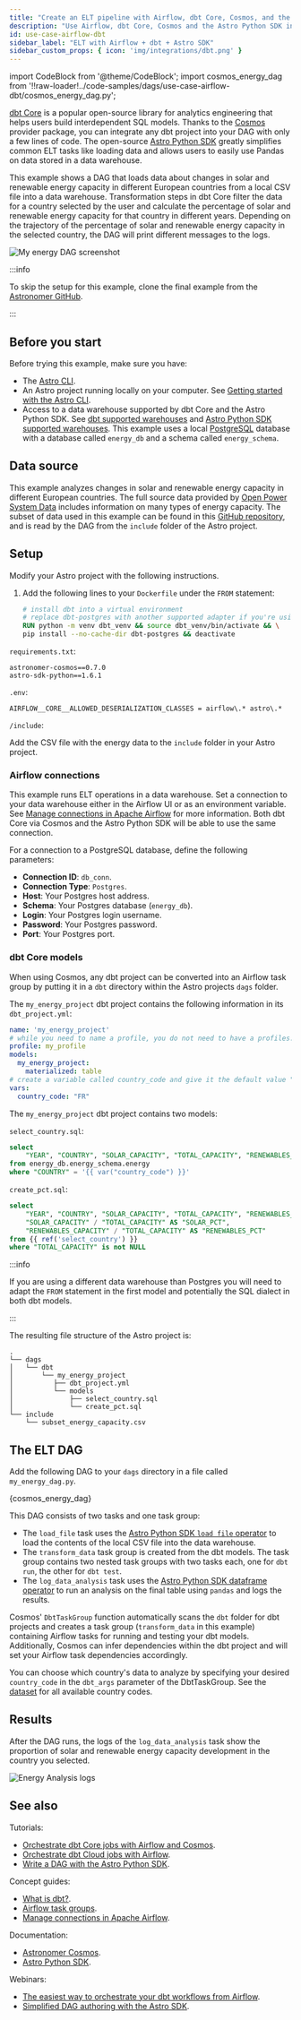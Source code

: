 ```yaml
---
title: "Create an ELT pipeline with Airflow, dbt Core, Cosmos, and the Astro Python SDK"
description: "Use Airflow, dbt Core, Cosmos and the Astro Python SDK in an ELT pipeline to analyze energy data."
id: use-case-airflow-dbt
sidebar_label: "ELT with Airflow + dbt + Astro SDK"
sidebar_custom_props: { icon: 'img/integrations/dbt.png' }
---
```


import CodeBlock from '@theme/CodeBlock';
import cosmos_energy_dag from '!!raw-loader!../code-samples/dags/use-case-airflow-dbt/cosmos_energy_dag.py';

[dbt Core](https://docs.getdbt.com/) is a popular open-source library for analytics engineering that helps users build interdependent SQL models. Thanks to the [Cosmos](https://astronomer.github.io/astronomer-cosmos/) provider package, you can integrate any dbt project into your DAG with only a few lines of code. The open-source [Astro Python SDK](https://astro-sdk-python.readthedocs.io/en/stable/index.html) greatly simplifies common ELT tasks like loading data and allows users to easily use Pandas on data stored in a data warehouse. 

This example shows a DAG that loads data about changes in solar and renewable energy capacity in different European countries from a local CSV file into a data warehouse. Transformation steps in dbt Core filter the data for a country selected by the user and calculate the percentage of solar and renewable energy capacity for that country in different years. Depending on the trajectory of the percentage of solar and renewable energy capacity in the selected country, the DAG will print different messages to the logs.


![My energy DAG screenshot](/img/examples/uc_dbt_my_energy_dag_screenshot.png)

:::info

To skip the setup for this example, clone the final example from the [Astronomer GitHub](https://github.com/astronomer/astro-dbt-provider-tutorial-example). 

:::

## Before you start

Before trying this example, make sure you have:

- The [Astro CLI](https://docs.astronomer.io/astro/cli/overview).
- An Astro project running locally on your computer. See [Getting started with the Astro CLI](https://docs.astronomer.io/astro/cli/get-started-cli).
- Access to a data warehouse supported by dbt Core and the Astro Python SDK. See [dbt supported warehouses](https://docs.getdbt.com/docs/supported-data-platforms) and [Astro Python SDK supported warehouses](https://astro-sdk-python.readthedocs.io/en/stable/supported_databases.html). This example uses a local [PostgreSQL](https://www.postgresql.org/) database with a database called `energy_db` and a schema called `energy_schema`.

## Data source

This example analyzes changes in solar and renewable energy capacity in different European countries. The full source data provided by [Open Power System Data](https://doi.org/10.25832/national_generation_capacity/2020-10-01) includes information on many types of energy capacity. The subset of data used in this example can be found in this [GitHub repository](https://github.com/astronomer/learn-tutorials-data/blob/main/subset_energy_capacity.csv), and is read by the DAG from the `include` folder of the Astro project.

## Setup

Modify your Astro project with the following instructions.

1. Add the following lines to your `Dockerfile` under the `FROM` statement:

    ```Dockerfile
    # install dbt into a virtual environment
    # replace dbt-postgres with another supported adapter if you're using a different warehouse type
    RUN python -m venv dbt_venv && source dbt_venv/bin/activate && \
    pip install --no-cache-dir dbt-postgres && deactivate

`requirements.txt`:

```text
astronomer-cosmos==0.7.0
astro-sdk-python==1.6.1
```

`.env`:

```text
AIRFLOW__CORE__ALLOWED_DESERIALIZATION_CLASSES = airflow\.* astro\.*
```

`/include`:

Add the CSV file with the energy data to the `include` folder in your Astro project.

### Airflow connections

This example runs ELT operations in a data warehouse. Set a connection to your data warehouse either in the Airflow UI or as an environment variable. See [Manage connections in Apache Airflow](connections.md) for more information. Both dbt Core via Cosmos and the Astro Python SDK will be able to use the same connection.

For a connection to a PostgreSQL database, define the following parameters:

- **Connection ID**: `db_conn`.
- **Connection Type**: `Postgres`.
- **Host**: Your Postgres host address.
- **Schema**: Your Postgres database (`energy_db`). 
- **Login**: Your Postgres login username.
- **Password**: Your Postgres password.
- **Port**: Your Postgres port.

### dbt Core models

When using Cosmos, any dbt project can be converted into an Airflow task group by putting it in a `dbt` directory within the Astro projects `dags` folder.

The `my_energy_project` dbt project contains the following information in its `dbt_project.yml`:

```yml
name: 'my_energy_project'
# while you need to name a profile, you do not need to have a profiles.yml file defined when using Cosmos
profile: my_profile
models:
  my_energy_project:
    materialized: table
# create a variable called country_code and give it the default value "FR" (for France)
vars:
  country_code: "FR"
```

The `my_energy_project` dbt project contains two models:

`select_country.sql`:

```sql
select 
    "YEAR", "COUNTRY", "SOLAR_CAPACITY", "TOTAL_CAPACITY", "RENEWABLES_CAPACITY"
from energy_db.energy_schema.energy
where "COUNTRY" = '{{ var("country_code") }}'
```

`create_pct.sql`:

```sql
select 
    "YEAR", "COUNTRY", "SOLAR_CAPACITY", "TOTAL_CAPACITY", "RENEWABLES_CAPACITY",
    "SOLAR_CAPACITY" / "TOTAL_CAPACITY" AS "SOLAR_PCT",
    "RENEWABLES_CAPACITY" / "TOTAL_CAPACITY" AS "RENEWABLES_PCT"
from {{ ref('select_country') }}
where "TOTAL_CAPACITY" is not NULL
```

:::info

If you are using a different data warehouse than Postgres you will need to adapt the `FROM` statement in the first model and potentially the SQL dialect in both dbt models.

:::

The resulting file structure of the Astro project is:

```text
.
└── dags
│   └── dbt
│       └── my_energy_project
│          ├── dbt_project.yml
│          └── models
│              ├── select_country.sql
│              └── create_pct.sql
└── include
    └── subset_energy_capacity.csv
```

## The ELT DAG

Add the following DAG to your `dags` directory in a file called `my_energy_dag.py`.

<CodeBlock language="python">{cosmos_energy_dag}</CodeBlock>

This DAG consists of two tasks and one task group:

- The `load_file` task uses the [Astro Python SDK `load file` operator](https://astro-sdk-python.readthedocs.io/en/stable/astro/sql/operators/load_file.html) to load the contents of the local CSV file into the data warehouse.
- The `transform_data` task group is created from the dbt models. The task group contains two nested task groups with two tasks each, one for `dbt run`, the other for `dbt test`.
- The `log_data_analysis` task uses the [Astro Python SDK dataframe operator](https://astro-sdk-python.readthedocs.io/en/stable/astro/sql/operators/dataframe.html) to run an analysis on the final table using `pandas` and logs the results.

Cosmos' `DbtTaskGroup` function automatically scans the `dbt` folder for dbt projects and creates a task group (`transform_data` in this example) containing Airflow tasks for running and testing your dbt models. Additionally, Cosmos can infer dependencies within the dbt project and will set your Airflow task dependencies accordingly.

You can choose which country's data to analyze by specifying your desired `country_code` in the `dbt_args` parameter of the DbtTaskGroup. See the [dataset](https://github.com/astronomer/learn-tutorials-data/blob/main/subset_energy_capacity.csv) for all available country codes.

## Results

After the DAG runs, the logs of the `log_data_analysis` task show the proportion of solar and renewable energy capacity development in the country you selected.

![Energy Analysis logs](/img/guides/cosmos_energy_analysis_logs.png)

## See also

Tutorials:

- [Orchestrate dbt Core jobs with Airflow and Cosmos](airflow-dbt.md).
- [Orchestrate dbt Cloud jobs with Airflow](airflow-dbt-cloud.md).
- [Write a DAG with the Astro Python SDK](astro-python-sdk.md).

Concept guides:

- [What is dbt?](https://docs.getdbt.com/docs/introduction).
- [Airflow task groups](task-groups.md).
- [Manage connections in Apache Airflow](connections.md).

Documentation:

- [Astronomer Cosmos](https://astronomer.github.io/astronomer-cosmos/).
- [Astro Python SDK](https://astro-sdk-python.readthedocs.io/en/stable/index.html).

Webinars:

- [The easiest way to orchestrate your dbt workflows from Airflow](https://www.astronomer.io/events/webinars/the-easiest-way-to-orchestrate-your-dbt-workflows-from-airflow/).
- [Simplified DAG authoring with the Astro SDK](https://www.astronomer.io/events/webinars/simplified-dag-authoring-with-the-astro-sdk/).